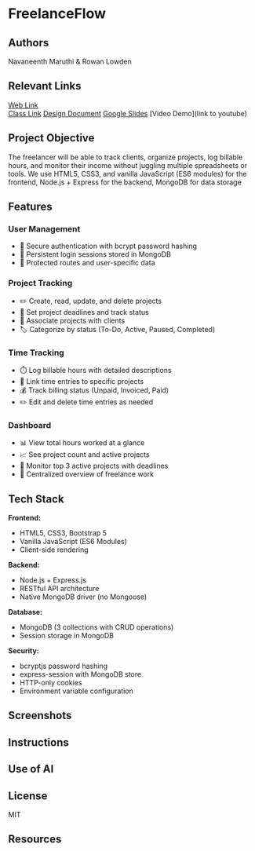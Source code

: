 # FreelanceFlow

## Authors

Navaneenth Maruthi & Rowan Lowden

## Relevant Links

[Web Link](https://rlowden22.github.io/index.html)  
[Class Link](https://johnguerra.co/classes/webDevelopment_online_fall_2025/)
[Design Document](/designdocument.pdf)
[Google Slides](https://docs.google.com/presentation/d/1rYleCg4gGYmvLsm5UJN2bc4ibod5qCe9eh7do8R7aoU/edit?usp=sharing)
[Video Demo](link to youtube)

## Project Objective

The freelancer will be able to track clients, organize projects, log billable hours, and monitor their income without juggling multiple spreadsheets or tools. We use HTML5, CSS3, and vanilla JavaScript (ES6 modules) for the frontend, Node.js + Express for the backend, MongoDB for data storage

## Features

### User Management
- 🔐 Secure authentication with bcrypt password hashing
- 🔑 Persistent login sessions stored in MongoDB
- 👤 Protected routes and user-specific data

### Project Tracking
- ✏️ Create, read, update, and delete projects
- 📅 Set project deadlines and track status
- 👥 Associate projects with clients
- 🏷️ Categorize by status (To-Do, Active, Paused, Completed)

### Time Tracking
- ⏱️ Log billable hours with detailed descriptions
- 🔗 Link time entries to specific projects
- 💰 Track billing status (Unpaid, Invoiced, Paid)
- ✏️ Edit and delete time entries as needed

### Dashboard
- 📊 View total hours worked at a glance
- 📈 See project count and active projects
- 🎯 Monitor top 3 active projects with deadlines
- 💼 Centralized overview of freelance work

## Tech Stack

**Frontend:**
- HTML5, CSS3, Bootstrap 5
- Vanilla JavaScript (ES6 Modules)
- Client-side rendering

**Backend:**
- Node.js + Express.js
- RESTful API architecture
- Native MongoDB driver (no Mongoose)

**Database:**
- MongoDB (3 collections with CRUD operations)
- Session storage in MongoDB

**Security:**
- bcryptjs password hashing
- express-session with MongoDB store
- HTTP-only cookies
- Environment variable configuration

## Screenshots


## Instructions

## Use of AI

## License
MIT
## Resources
